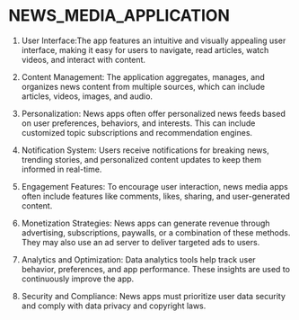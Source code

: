 # NEWS_MEDIA_APPLICATION
1. User Interface:The app features an intuitive and visually appealing user interface, making it easy for users to navigate, read articles, watch videos, and interact with content.

2. Content Management: The application aggregates, manages, and organizes news content from multiple sources, which can include articles, videos, images, and audio.

3. Personalization: News apps often offer personalized news feeds based on user preferences, behaviors, and interests. This can include customized topic subscriptions and recommendation engines.

4. Notification System: Users receive notifications for breaking news, trending stories, and personalized content updates to keep them informed in real-time.

5. Engagement Features: To encourage user interaction, news media apps often include features like comments, likes, sharing, and user-generated content.

6. Monetization Strategies: News apps can generate revenue through advertising, subscriptions, paywalls, or a combination of these methods. They may also use an ad server to deliver targeted ads to users.

7. Analytics and Optimization: Data analytics tools help track user behavior, preferences, and app performance. These insights are used to continuously improve the app.

8. Security and Compliance: News apps must prioritize user data security and comply with data privacy and copyright laws.


